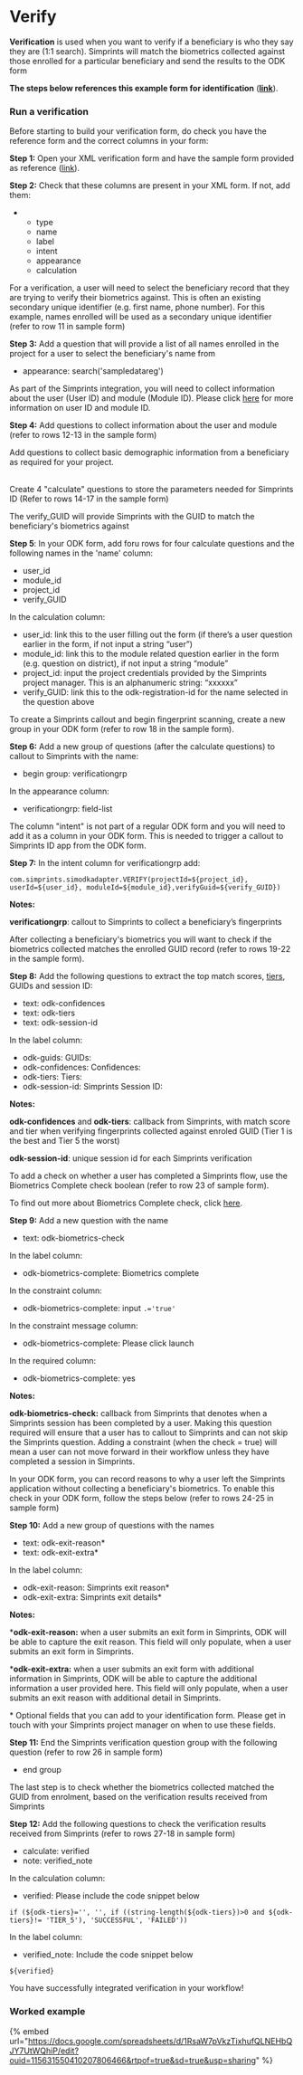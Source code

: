 # Verify

**Verification** is used when you want to verify if a beneficiary is who they say they are (1:1 search). Simprints will match the biometrics collected against those enrolled for a particular beneficiary and send the results to the ODK form

**The steps below references this example form for identification** ([**link**](https://docs.google.com/spreadsheets/d/1RsaW7pVkzTixhufQLNEHbQJY7UtWQhiP/edit?dls=true)).

### Run a verification <a href="#h.p_fvtdli8isyej_l" id="h.p_fvtdli8isyej_l"></a>

Before starting to build your verification form, do check you have the reference form and the correct columns in your form:

**Step 1:** Open your XML verification form and have the sample form provided as reference ([link](https://docs.google.com/spreadsheets/d/1RsaW7pVkzTixhufQLNEHbQJY7UtWQhiP/edit?dls=true)).

**Step 2:** Check that these columns are present in your XML form. If not, add them:

*
  * type
  * name
  * label
  * intent
  * appearance
  * calculation

For a verification, a user will need to select the beneficiary record that they are trying to verify their biometrics against. This is often an existing secondary unique identifier (e.g. first name, phone number). For this example, names enrolled will be used as a secondary unique identifier (refer to row 11 in sample form)

**Step 3:** Add a question that will provide a list of all names enrolled in the project for a user to select the beneficiary's name from

* appearance: search('sampledatareg')

As part of the Simprints integration, you will need to collect information about the user (User ID) and module (Module ID). Please click [here](../../integrating-with-simprints/getting-started.md) for more information on user ID and module ID.

**Step 4:** Add questions to collect information about the user and module (refer to rows 12-13 in the sample form)

Add questions to collect basic demographic information from a beneficiary as required for your project.

\
Create 4 "calculate" questions to store the parameters needed for Simprints ID (Refer to rows 14-17 in the sample form)

The verify\_GUID will provide Simprints with the GUID to match the beneficiary's biometrics against

**Step 5**: In your ODK form, add foru rows for four calculate questions and the following names in the 'name' column:

* user\_id
* module\_id
* project\_id
* verify\_GUID

In the calculation column:

* user\_id: link this to the user filling out the form (if there’s a user question earlier in the form, if not input a string “user”)
* module\_id: link this to the module related question earlier in the form (e.g. question on district), if not input a string “module”
* project\_id: input the project credentials provided by the Simprints project manager. This is an alphanumeric string: “xxxxxx”
* verify\_GUID: link this to the odk-registration-id for the name selected in the question above

To create a Simprints callout and begin fingerprint scanning, create a new group in your ODK form (refer to row 18 in the sample form).

**Step 6:** Add a new group of questions (after the calculate questions) to callout to Simprints with the name:

* begin group: verificationgrp

In the appearance column:

* verificationgrp: field-list

The column "intent" is not part of a regular ODK form and you will need to add it as a column in your ODK form. This is needed to trigger a callout to Simprints ID app from the ODK form.

**Step 7:** In the intent column for verificationgrp add:

```
com.simprints.simodkadapter.VERIFY(projectId=${project_id}, userId=${user_id}, moduleId=${module_id},verifyGuid=${verify_GUID})
```

**Notes:**

**verificationgrp**: callout to Simprints to collect a beneficiary’s fingerprints

After collecting a beneficiary's biometrics you will want to check if the biometrics collected matches the enrolled GUID record (refer to rows 19-22 in the sample form).

**Step 8:** Add the following questions to extract the top match scores, [tiers](../../integrating-with-simprints/confidence-score-bands.md), GUIDs and session ID:

* text: odk-confidences
* text: odk-tiers
* text: odk-session-id

In the label column:

* odk-guids: GUIDs:
* odk-confidences: Confidences:
* odk-tiers: Tiers:
* odk-session-id: Simprints Session ID:

**Notes:**

**odk-confidences** and **odk-tiers**: callback from Simprints, with match score and tier when verifying fingerprints collected against enroled GUID (Tier 1 is the best and Tier 5 the worst)

**odk-session-id**: unique session id for each Simprints verification

To add a check on whether a user has completed a Simprints flow, use the Biometrics Complete check boolean (refer to row 23 of sample form).

To find out more about Biometrics Complete check, click [here](../../integrating-with-simprints/confidence-score-bands.md).

**Step 9:** Add a new question with the name

* text: odk-biometrics-check

In the label column:

* odk-biometrics-complete: Biometrics complete

In the constraint column:

* odk-biometrics-complete: input `.='true'`

In the constraint message column:

* odk-biometrics-complete: Please click launch

In the required column:

* odk-biometrics-complete: yes

**Notes:**

**odk-biometrics-check:** callback from Simprints that denotes when a Simprints session has been completed by a user. Making this question required will ensure that a user has to callout to Simprints and can not skip the Simprints question. Adding a constraint (when the check = true) will mean a user can not move forward in their workflow unless they have completed a session in Simprints.

In your ODK form, you can record reasons to why a user left the Simprints application without collecting a beneficiary's biometrics. To enable this check in your ODK form, follow the steps below (refer to rows 24-25 in sample form)

**Step 10:** Add a new group of questions with the names

* text: odk-exit-reason\*
* text: odk-exit-extra\*

In the label column:

* odk-exit-reason: Simprints exit reason\*
* odk-exit-extra: Simprints exit details\*

**Notes:**

\***odk-exit-reason:** when a user submits an exit form in Simprints, ODK will be able to capture the exit reason. This field will only populate, when a user submits an exit form in Simprints.

\***odk-exit-extra:** when a user submits an exit form with additional information in Simprints, ODK will be able to capture the additional information a user provided here. This field will only populate, when a user submits an exit reason with additional detail in Simprints.

\* Optional fields that you can add to your identification form. Please get in touch with your Simprints project manager on when to use these fields.

**Step 11:** End the Simprints verification question group with the following question (refer to row 26 in sample form)

* end group

The last step is to check whether the biometrics collected matched the GUID from enrolment, based on the verification results received from Simprints

**Step 12:** Add the following questions to check the verification results received from Simprints (refer to rows 27-18 in sample form)

* calculate: verified
* note: verified\_note

In the calculation column:

* verified: Please include the code snippet below

```
if (${odk-tiers}='', '', if ((string-length(${odk-tiers})>0 and ${odk-tiers}!= 'TIER_5'), 'SUCCESSFUL', 'FAILED'))
```

In the label column:

* verified\_note: Include the code snippet below

```
${verified}
```

You have successfully integrated verification in your workflow!

### Worked example <a href="#h.p_hfgwf6gsx1zc_l" id="h.p_hfgwf6gsx1zc_l"></a>

{% embed url="https://docs.google.com/spreadsheets/d/1RsaW7pVkzTixhufQLNEHbQJY7UtWQhiP/edit?ouid=115631550410207806466&rtpof=true&sd=true&usp=sharing" %}
